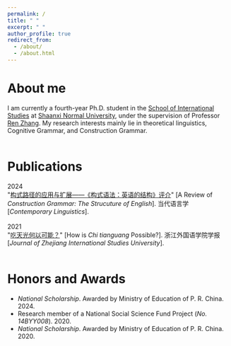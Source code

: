 ```yaml
---
permalink: /
title: " "
excerpt: " "
author_profile: true
redirect_from: 
  - /about/
  - /about.html
---
```

# About me
I am currently a fourth-year Ph.D. student in the [School of International Studies](http://www.wyxy.snnu.edu.cn/) at [Shaanxi Normal University](https://www.snnu.edu.cn/), under the supervision of Professor [Ren Zhang](http://www.wyxy.snnu.edu.cn/info/1179/6333.htm). My research interests mainly lie in theoretical linguistics, Cognitive Grammar, and Construction Grammar. <br><br>


# Publications
2024<br>
"[构式路径的应用与扩展——《构式语法：英语的结构》评介](https://kns.cnki.net/kcms2/article/abstract?v=7fc2yiS_nyCri7XrgAwEn9YWsQWDY-bHbcczojE71AiuLMJGYYDFC54fazhztFNa7LOS66oEdSXkMKIivCr-6Bn1qX2FG5HoCkYzkZgq5hrM0oLjSOOgEf83YqjGAmCyg6tTUW3DmkTBoOJv-A1kIbfeowJyBCzC&uniplatform=NZKPT)" [A Review of *Construction Grammar: The Strucuture of English*]. 当代语言学[*Contemporary Linguistics*]. <br><br>
2021<br>
"[吃天光何以可能？](https://kns.cnki.net/kcms/detail/detail.aspx?FileName=ZJJX202101013&DbName=CJFQ2021)"
[How is *Chi tianguang* Possible?]. 浙江外国语学院学报[*Journal of Zhejiang International Studies University*]. <br><br>


# Honors and Awards
*  *National Scholarship*.  Awarded by Ministry of Education of P. R. China. 2024.
*  Research member of a National Social Science Fund Project (*No. 14BYY008*). 2020.
*  *National Scholarship*.  Awarded by Ministry of Education of P. R. China. 2020.

<!---Activity and Service--->
<!---Experience--->
